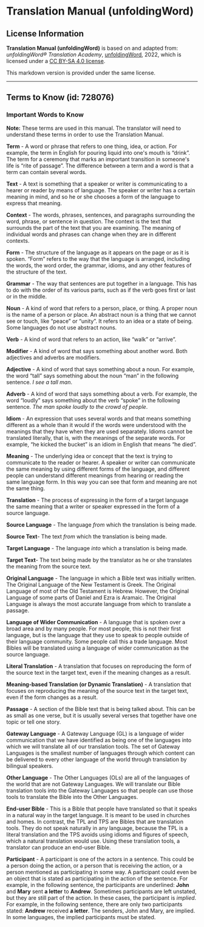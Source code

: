 # Translation Manual (unfoldingWord)

## License Information

**Translation Manual (unfoldingWord)** is based on and adapted from: _unfoldingWord® Translation Academy_, [unfoldingWord](https://unfoldingword.org/utw), 2022, which is licensed under a [CC BY-SA 4.0 license](https://creativecommons.org/licenses/by-sa/4.0/legalcode.en).

This markdown version is provided under the same license.



--------------------------------

## Terms to Know (id: 728076)

### Important Words to Know

**Note:** These terms are used in this manual. The translator will need to understand these terms in order to use the Translation Manual.

**Term** \- A word or phrase that refers to one thing, idea, or action. For example, the term in English for pouring liquid into one's mouth is “drink”. The term for a ceremony that marks an important transition in someone's life is “rite of passage”. The difference between a term and a word is that a term can contain several words.

**Text** \- A text is something that a speaker or writer is communicating to a hearer or reader by means of language. The speaker or writer has a certain meaning in mind, and so he or she chooses a form of the language to express that meaning.

**Context** \- The words, phrases, sentences, and paragraphs surrounding the word, phrase, or sentence in question. The context is the text that surrounds the part of the text that you are examining. The meaning of individual words and phrases can change when they are in different contexts.

**Form** \- The structure of the language as it appears on the page or as it is spoken. “Form” refers to the way that the language is arranged, including the words, the word order, the grammar, idioms, and any other features of the structure of the text.

**Grammar** \- The way that sentences are put together in a language. This has to do with the order of its various parts, such as if the verb goes first or last or in the middle.

**Noun** \- A kind of word that refers to a person, place, or thing. A proper noun is the name of a person or place. An abstract noun is a thing that we cannot see or touch, like “peace” or “unity”. It refers to an idea or a state of being. Some languages do not use abstract nouns.

**Verb** \- A kind of word that refers to an action, like “walk” or “arrive”.

**Modifier** \- A kind of word that says something about another word. Both adjectives and adverbs are modifiers.

**Adjective** \- A kind of word that says something about a noun. For example, the word “tall” says something about the noun “man” in the following sentence. *I see a tall man*.

**Adverb** \- A kind of word that says something about a verb. For example, the word “loudly” says something about the verb “spoke” in the following sentence. *The man spoke loudly to the crowd of people*.

**Idiom** \- An expression that uses several words and that means something different as a whole than it would if the words were understood with the meanings that they have when they are used separately. Idioms cannot be translated literally, that is, with the meanings of the separate words. For example, “he kicked the bucket” is an idiom in English that means “he died”.

**Meaning** \- The underlying idea or concept that the text is trying to communicate to the reader or hearer. A speaker or writer can communicate the same meaning by using different forms of the language, and different people can understand different meanings from hearing or reading the same language form. In this way you can see that form and meaning are not the same thing.

**Translation** \- The process of expressing in the form of a target language the same meaning that a writer or speaker expressed in the form of a source language.

**Source Language** \- The language *from* which the translation is being made.

**Source Text**\- The text *from* which the translation is being made.

**Target Language** \- The language *into* which a translation is being made.

**Target Text**\- The text being made by the translator as he or she translates the meaning from the source text.

**Original Language** \- The language in which a Bible text was initially written. The Original Language of the New Testament is Greek. The Original Language of most of the Old Testament is Hebrew. However, the Original Language of some parts of Daniel and Ezra is Aramaic. The Original Language is always the most accurate language from which to translate a passage.

**Language of Wider Communication** \- A language that is spoken over a broad area and by many people. For most people, this is not their first language, but is the language that they use to speak to people outside of their language community. Some people call this a trade language. Most Bibles will be translated using a language of wider communication as the source language.

**Literal Translation** \- A translation that focuses on reproducing the form of the source text in the target text, even if the meaning changes as a result.

**Meaning\-based Translation (or Dynamic Translation)** \- A translation that focuses on reproducing the meaning of the source text in the target text, even if the form changes as a result.

**Passage** \- A section of the Bible text that is being talked about. This can be as small as one verse, but it is usually several verses that together have one topic or tell one story.

**Gateway Language** \- A Gateway Language (GL) is a language of wider communication that we have identified as being one of the languages into which we will translate all of our translation tools. The set of Gateway Languages is the smallest number of languages through which content can be delivered to every other language of the world through translation by bilingual speakers.

**Other Language** \- The Other Languages (OLs) are all of the languages of the world that are not Gateway Languages. We will translate our Bible translation tools into the Gateway Languages so that people can use those tools to translate the Bible into the Other Languages.

**End\-user Bible** \- This is a Bible that people have translated so that it speaks in a natural way in the target language. It is meant to be used in churches and homes. In contrast, the TPL and TPS are Bibles that are translation tools. They do not speak naturally in any language, because the TPL is a literal translation and the TPS avoids using idioms and figures of speech, which a natural translation would use. Using these translation tools, a translator can produce an end\-user Bible.

**Participant** \- A participant is one of the actors in a sentence. This could be a person doing the action, or a person that is receiving the action, or a person mentioned as participating in some way. A participant could even be an object that is stated as participating in the action of the sentence. For example, in the following sentence, the participants are underlined: **John** and **Mary** sent **a letter** to **Andrew**. Sometimes participants are left unstated, but they are still part of the action. In these cases, the participant is *implied*. For example, in the following sentence, there are only two participants stated: **Andrew** received **a letter**. The senders, John and Mary, are implied. In some languages, the implied participants must be stated.


